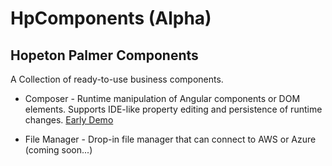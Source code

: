 # HpComponents (Alpha)
## Hopeton Palmer Components
A Collection of ready-to-use business components.

* Composer - Runtime manipulation of Angular components or DOM elements.  Supports IDE-like property editing and persistence of runtime changes.
[Early Demo](https://hopetonpalmer.github.io/hp_components/)

* File Manager - Drop-in file manager that can connect to AWS or Azure (coming soon...)


